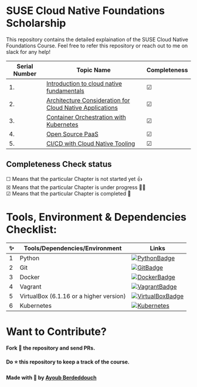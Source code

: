 # SUSE Cloud Native Foundations Scholarship

This repository contains the detailed explaination of the SUSE Cloud Native Foundations Course. Feel free to refer this repository or reach out to me on slack for any help!

|  **Serial Number** | **Topic Name**   | **Completeness** |
|---|---|---|
|  1. |  [Introduction to cloud native fundamentals](https://github.com/ayoub-berdeddouch/Udacity_SUSE_Cloud_Native_Foundations_Scholarship/blob/main/Introduction%20to%20Cloud%20Native%20Fundamentals/README.md) |  &#9745; |
|  2. |  [Architecture Consideration for Cloud Native Applications]() |  &#9745; |
|  3. |  [Container Orchestration with Kubernetes](https://github.com/ayoub-berdeddouch/Udacity_SUSE_Cloud_Native_Foundations_Scholarship/blob/main/Container%20Orchestration%20with%20Kubernetes/README.md) |   &#9745; |
|  4. | [Open Source PaaS]()  |    &#9745; |
|  5. |  [CI/CD with Cloud Native Tooling]()  |  &#9745; |  


## Completeness Check status
&#9744; Means that the particular Chapter is not started yet 👍 <br>
&#9746; Means that the particular Chapter is under progress 👨‍💻 <br>
&#9745; Means that the particular Chapter is completed 🎉

# Tools, Environment & Dependencies Checklist: 
✨ | Tools/Dependencies/Environment | Links
--- | --- |---|
1 | Python | [![PythonBadge](https://img.shields.io/badge/Python-3776AB?style=for-the-badge&logo=python&logoColor=white)](https://www.python.org/downloads/) 
2 | Git | [![GitBadge](https://img.shields.io/badge/Git-F05032?style=for-the-badge&logo=git&logoColor=white)](https://git-scm.com/downloads)
3 | Docker | [![DockerBadge](https://img.shields.io/badge/Docker-2CA5E0?style=for-the-badge&logo=docker&logoColor=white)](https://docs.docker.com/get-docker/)
4 | Vagrant | [![VagrantBadge](https://img.shields.io/badge/Vagrant-orange?style=for-the-badge&logo=vagrant)](https://www.vagrantup.com/downloads)
5 | VirtualBox (6.1.16 or a higher version) | [![VirtualBoxBadge](https://img.shields.io/badge/VirtualBox-blue?style=for-the-badge&logo=virtualbox)](https://www.virtualbox.org/wiki/Downloads)
6 | Kubernetes | [![Kubernetes](https://img.shields.io/badge/kubernetes-326ce5.svg?&style=for-the-badge&logo=kubernetes&logoColor=white)](https://k3s.io/)

# Want to Contribute?
#### Fork 🍴 the repository and send PRs.
 
#### Do :star: this repository to keep a track of the course. 
 
#### Made with 💟 by [Ayoub Berdeddouch](https://github.com/ayoub-berdeddouch)
 
 

